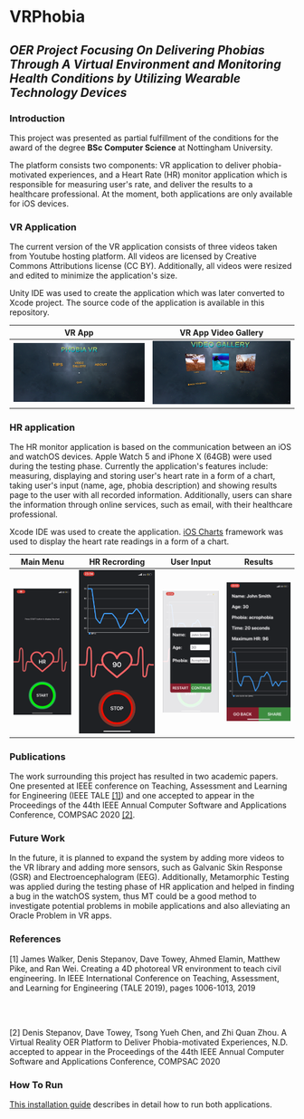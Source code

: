 # **VRPhobia**
## **_OER Project Focusing On Delivering Phobias Through A Virtual Environment and Monitoring Health Conditions by Utilizing Wearable Technology Devices_**

### Introduction
This project was presented as partial fulfillment of the conditions for the award of the degree **BSc Computer Science** at Nottingham University.

The platform consists two components: VR application to deliver phobia-motivated experiences, and a Heart Rate (HR) monitor application which is responsible for measuring user's rate, and deliver the results to a healthcare professional. At the moment, both applications are only available for iOS devices.

### VR Application

The current version of the VR application consists of three videos taken from Youtube hosting platform. All videos are licensed by Creative Commons Attributions license (CC BY). Additionally, all videos were resized and edited to minimize the application's size.

Unity IDE was used to create the application which was later converted to Xcode project. The source code of the application is available in this repository.

|          VR App             |  VR App Video Gallery    |  
|:---------------------------:|:------------------------:|
![](images/vrmainmenu.png)        |![](/images/vr2.png)  

### HR application

The HR monitor application is based on the communication between an iOS and watchOS devices. Apple Watch 5 and iPhone X (64GB) were used during the testing phase. Currently the application's features include: measuring, displaying and storing user's heart rate in a form of a chart, taking user's input (name, age, phobia description) and showing results page to the user with all recorded information. Additionally, users can share the information through online services, such as email, with their healthcare professional.

Xcode IDE was used to create the application. [iOS Charts](https://github.com/danielgindi/Charts) framework was used to display the heart rate readings in a form of a chart.

|Main Menu|HR Recrording|User Input|Results|
|:-:|:-:|:-:|:-:|
![](images/hr1.png)|![](/images/hr2.png)|![](images/hr3.png)|![](/images/hr4.png)

### Publications
The work surrounding this project has resulted in two academic papers. One presented at IEEE conference on Teaching, Assessment and Learning for Engineering (IEEE TALE [[1]](#ref1)) and one accepted to appear in the Proceedings of the 44th IEEE Annual Computer Software and Applications Conference, COMPSAC 2020 [[2]](#ref2).

### Future Work
In the future, it is planned to expand the system by adding more videos to the VR library and adding more sensors, such as Galvanic Skin Response (GSR) and Electroencephalogram (EEG). Additionally, Metamorphic Testing was applied during the testing phase of HR application and helped in finding a bug in the watchOS system, thus MT could be a good method to investigate potential problems in mobile applications and also alleviating an Oracle Problem in VR apps.

### References
<a name="ref1">
[1] James Walker, Denis Stepanov, Dave Towey, Ahmed Elamin, Matthew Pike, and Ran Wei. Creating a 4D photoreal VR environment to teach civil engineering. In IEEE International Conference on Teaching, Assessment, and Learning for Engineering (TALE 2019), pages 1006-1013, 2019
</a>

<br><br>

<a name="ref2">
[2] Denis Stepanov, Dave Towey, Tsong Yueh Chen, and Zhi Quan Zhou. A Virtual Reality OER Platform to Deliver Phobia-motivated Experiences, N.D. accepted to appear in the Proceedings of the 44th IEEE Annual Computer Software and Applications Conference, COMPSAC 2020
</a>

### How To Run
[This installation guide]() describes in detail how to run both applications.
